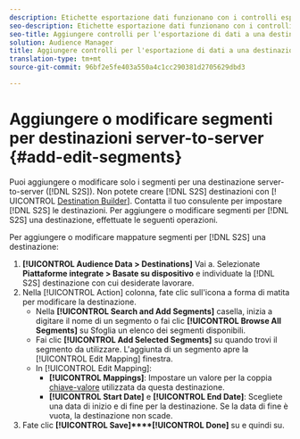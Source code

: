 ```yaml
---
description: Etichette esportazione dati funzionano con i controlli esportazione impostati su un'origine dati. Etichette esportazione dati impedisce l'aggiunta di caratteristiche limitate a un segmento e l'invio di dati di segmento a una destinazione. Potete impostare più etichette di esportazione su un cookie nuovo o esistente o su una destinazione URL.
seo-description: Etichette esportazione dati funzionano con i controlli esportazione impostati su un'origine dati. Etichette esportazione dati impedisce l'aggiunta di caratteristiche limitate a un segmento e l'invio di dati di segmento a una destinazione. Potete impostare più etichette di esportazione su un cookie nuovo o esistente o su una destinazione URL.
seo-title: Aggiungere controlli per l'esportazione di dati a una destinazione
solution: Audience Manager
title: Aggiungere controlli per l'esportazione di dati a una destinazione
translation-type: tm+mt
source-git-commit: 96bf2e5fe403a550a4c1cc290381d2705629dbd3

---
```



# Aggiungere o modificare segmenti per destinazioni server-to-server {#add-edit-segments}

Puoi aggiungere o modificare solo i segmenti per una destinazione server-to-server ([!DNL S2S]). Non potete creare [!DNL S2S] destinazioni con [! UICONTROL [Destination Builder](/help/using/features/destinations/destination-builder.md)]. Contatta il tuo consulente per impostare [!DNL S2S] le destinazioni. Per aggiungere o modificare segmenti per [!DNL S2S] una destinazione, effettuate le seguenti operazioni.

<!-- destination-s2s-edit.xml -->

Per aggiungere o modificare mappature segmenti per [!DNL S2S] una destinazione:

1. **[!UICONTROL Audience Data > Destinations]** Vai a. Selezionate **Piattaforme integrate &gt; Basate su dispositivo** e individuate la [!DNL S2S] destinazione con cui desiderate lavorare.
2. Nella [!UICONTROL Action] colonna, fate clic sull'icona a forma di matita per modificare la destinazione.
   * Nella **[!UICONTROL Search and Add Segments]** casella, inizia a digitare il nome di un segmento o fai clic **[!UICONTROL Browse All Segments]** su Sfoglia un elenco dei segmenti disponibili.
   * Fai clic **[!UICONTROL Add Selected Segments]** su quando trovi il segmento da utilizzare. L'aggiunta di un segmento apre la [!UICONTROL Edit Mapping] finestra.
   * In [!UICONTROL Edit Mapping]:
      * **[!UICONTROL Mappings]**: Impostare un valore per la coppia [chiave-valore](../../features/destinations/key-value-pairs.md) utilizzata da questa destinazione.
      * **[!UICONTROL Start Date]** e **[!UICONTROL End Date]**: Scegliete una data di inizio e di fine per la destinazione. Se la data di fine è vuota, la destinazione non scade.
3. Fate clic **[!UICONTROL Save]****[!UICONTROL Done]** su e quindi su.